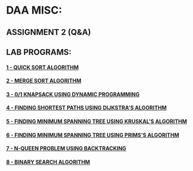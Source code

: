# DAA MISC:

## ASSIGNMENT 2 (Q&A)

## LAB PROGRAMS:
#### [1 - QUICK SORT ALGORITHM](./lab_programs/e1.md#ex-1---quick-sort-algorithm)
#### [2 - MERGE SORT ALGORITHM](./lab_programs/e2.md#ex-1---merge-sort-algorithm)
#### [3 - 0/1 KNAPSACK USING DYNAMIC PROGRAMMING](./lab_programs/e3.md#ex-3---01-knapsack-using-dynamic-programming)
#### [4 - FINDING SHORTEST PATHS USING DIJKSTRA'S ALGORITHM](./lab_programs/e4.md#ex-4---finding-shortest-paths-using-dijkstras-algorithm)
#### [5 - FINDING MINIMUM SPANNING TREE USING KRUSKAL'S ALGORITHM](./lab_programs/e5.md#ex-5---finding-minimum-spanning-tree-using-kruskals-algorithm)
#### [6 - FINDING MINIMUM SPANNING TREE USING PRIMS'S ALGORITHM](./lab_programs/e6.md#ex-6---finding-minimum-spanning-tree-using-primss-algorithm)
#### [7 - N-QUEEN PROBLEM USING BACKTRACKING](./lab_programs/e7.md#ex-7---n-queen-problem-using-backtracking)
#### [8 - BINARY SEARCH ALGORITHM](./lab_programs/e8.md#ex-8---binary-search-algorithm)

